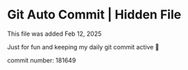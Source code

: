 # Git Auto Commit | Hidden File

This file was added Feb 12, 2025

Just for fun and keeping my daily git commit active 🤪

commit number: 181649
